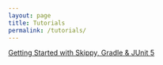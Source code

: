 ```yaml
---
layout: page
title: Tutorials
permalink: /tutorials/
---
```


[Getting Started with Skippy, Gradle & JUnit 5](/tutorials/getting-started-with-skippy-gradle-junit5)